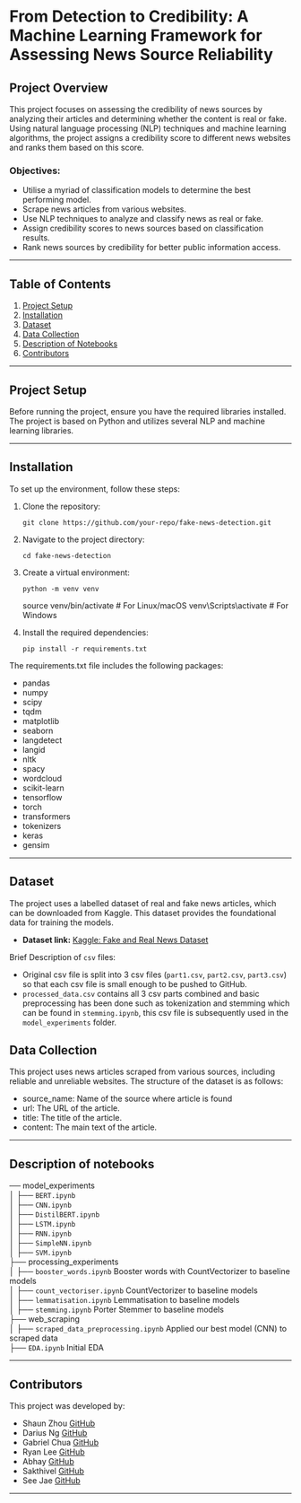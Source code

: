 # From Detection to Credibility: A Machine Learning Framework for Assessing News Source Reliability

## Project Overview

This project focuses on assessing the credibility of news sources by analyzing their articles and determining whether the content is real or fake. Using natural language processing (NLP) techniques and machine learning algorithms, the project assigns a credibility score to different news websites and ranks them based on this score.

### Objectives:

-   Utilise a myriad of classification models to determine the best performing model.
-   Scrape news articles from various websites.
-   Use NLP techniques to analyze and classify news as real or fake.
-   Assign credibility scores to news sources based on classification results.
-   Rank news sources by credibility for better public information access.

---

## Table of Contents

1. [Project Setup](#project-setup)
2. [Installation](#installation)
3. [Dataset](#dataset)
4. [Data Collection](#data-collection)
5. [Description of Notebooks](#description-of-notebooks)
6. [Contributors](#contributors)

---

## Project Setup

Before running the project, ensure you have the required libraries installed. The project is based on Python and utilizes several NLP and machine learning libraries.

---

## Installation

To set up the environment, follow these steps:

1.  Clone the repository:

        git clone https://github.com/your-repo/fake-news-detection.git

2.  Navigate to the project directory:

        cd fake-news-detection

3.  Create a virtual environment:

        python -m venv venv

    source venv/bin/activate # For Linux/macOS
    venv\Scripts\activate # For Windows

4.  Install the required dependencies:

        pip install -r requirements.txt

The requirements.txt file includes the following packages:

-   pandas
-   numpy
-   scipy
-   tqdm
-   matplotlib
-   seaborn
-   langdetect
-   langid
-   nltk
-   spacy
-   wordcloud
-   scikit-learn
-   tensorflow
-   torch
-   transformers
-   tokenizers
-   keras
-   gensim

---

## Dataset

The project uses a labelled dataset of real and fake news articles, which can be downloaded from Kaggle. This dataset provides the foundational data for training the models.

-   **Dataset link:** [Kaggle: Fake and Real News Dataset](https://www.kaggle.com/datasets/saurabhshahane/fake-news-classification)

Brief Description of `csv` files:

-   Original csv file is split into 3 csv files (`part1.csv`, `part2.csv`, `part3.csv`) so that each csv file is small enough to be pushed to GitHub.
-   `processed_data.csv` contains all 3 csv parts combined and basic preprocessing has been done such as tokenization and stemming which can be found in `stemming.ipynb`, this csv file is subsequently used in the `model_experiments` folder.

## Data Collection

This project uses news articles scraped from various sources, including reliable and unreliable websites. The structure of the dataset is as follows:

-   source_name: Name of the source where article is found
-   url: The URL of the article.
-   title: The title of the article.
-   content: The main text of the article.

---

## Description of notebooks

── model_experiments<br>
│ ├── `BERT.ipynb` <br>
│ ├── `CNN.ipynb`<br>
│ ├── `DistilBERT.ipynb`<br>
│ ├── `LSTM.ipynb`<br>
│ ├── `RNN.ipynb`<br>
│ ├── `SimpleNN.ipynb`<br>
│ ├── `SVM.ipynb`<br>
├── processing_experiments<br>
│ ├── `booster_words.ipynb` Booster words with CountVectorizer to baseline models<br>
│ ├── `count_vectoriser.ipynb` CountVectorizer to baseline models<br>
│ ├── `lemmatisation.ipynb` Lemmatisation to baseline models<br>
│ ├── `stemming.ipynb` Porter Stemmer to baseline models<br>
├── web_scraping<br>
│ ├── `scraped_data_preprocessing.ipynb` Applied our best model (CNN) to scraped data<br>
├── `EDA.ipynb` Initial EDA

---

## Contributors

This project was developed by:

-   Shaun Zhou
    [GitHub](https://github.com/shaunzzhou)
-   Darius Ng
    [GitHub](https://github.com/dariusnggg)
-   Gabriel Chua
    [GitHub](https://github.com/deseyebags)
-   Ryan Lee
    [GitHub](https://github.com/ryan99324)
-   Abhay
    [GitHub](https://github.com/Helliad)
-   Sakthivel
    [GitHub](https://github.com/sakthivelg2022)
-   See Jae
    [GitHub](https://github.com/seejaee)

---
